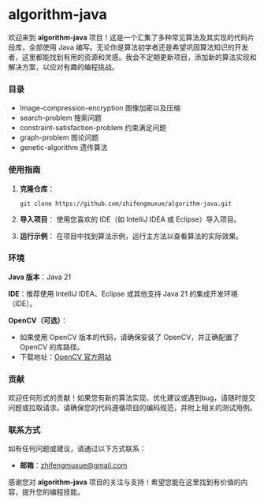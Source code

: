 # algorithm-java
欢迎来到 **algorithm-java** 项目！这是一个汇集了多种常见算法及其实现的代码片段库，全部使用 Java 编写。无论你是算法初学者还是希望巩固算法知识的开发者，这里都能找到有用的资源和灵感。我会不定期更新项目，添加新的算法实现和解决方案，以应对有趣的编程挑战。

### 目录

- Image-compression-encryption 图像加密以及压缩
- search-problem 搜索问题
- constraint-satisfaction-problem 约束满足问题
- graph-problem 图论问题
- genetic-algorithm 遗传算法



### 使用指南

1. **克隆仓库**：

   ```
   git clone https://github.com/zhifengmuxue/algorithm-java.git
   ```

2. **导入项目**：
    使用您喜欢的 IDE（如 IntelliJ IDEA 或 Eclipse）导入项目。

3. **运行示例**：
    在项目中找到算法示例，运行主方法以查看算法的实际效果。



### 环境

**Java 版本**：Java 21

**IDE**：推荐使用 IntelliJ IDEA、Eclipse 或其他支持 Java 21 的集成开发环境（IDE）。

**OpenCV（可选）**：

- 如果使用 OpenCV 版本的代码，请确保安装了 OpenCV，并正确配置了 OpenCV 的库路径。
- 下载地址：[OpenCV 官方网站](https://opencv.org/releases/)



### 贡献

欢迎任何形式的贡献！如果您有新的算法实现、优化建议或遇到bug，请随时提交问题或拉取请求。请确保您的代码遵循项目的编码规范，并附上相关的测试用例。

### 联系方式

如有任何问题或建议，请通过以下方式联系：

- **邮箱**：[zhifengmuxue@gmail.com](mailto:zhifengmuxue@gmail.com)

感谢您对 **algorithm-java** 项目的关注与支持！希望您能在这里找到有价值的内容，提升您的编程技能。
